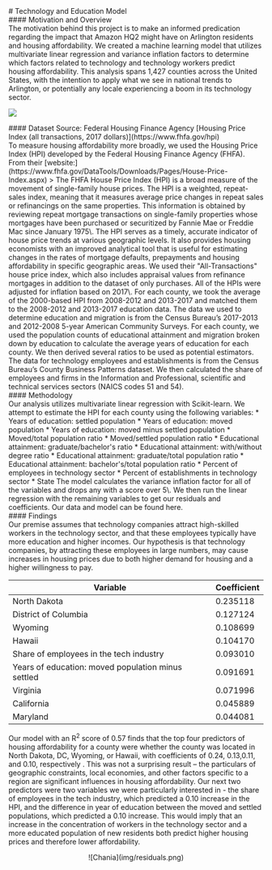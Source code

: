 <div class="col-lg-12 mb-4">

<div id="content"># Technology and Education Model

<div class="card shadow mb-4">

<div class="card-header py-3">#### Motivation and Overview</div>

<div class="card-body">The motivation behind this project is to make an informed predication regarding the impact that Amazon HQ2 might have on Arlington residents and housing affordability. We created a machine learning model that utilizes multivariate linear regression and variance inflation factors to determine which factors related to technology and technology workers predict housing affordability. This analysis spans 1,427 counties across the United States, with the intention to apply what we see in national trends to Arlington, or potentially any locale experiencing a boom in its technology sector.

<div class="row">

<div class="col-md-10" stle="padding-left: 1000px">

<div class="tableauPlaceholder" id="viz1566602504993" style="position: relative">

<noscript>[![ ](https://public.tableau.com/static/images/YH/YHBDZG2J3/1_rss.png)](#)</noscript>

<object class="tableauViz" style="display:none;"><param name="host_url" value="https%3A%2F%2Fpublic.tableau.com%2F"> <param name="embed_code_version" value="3"> <param name="path" value="shared/YHBDZG2J3"> <param name="toolbar" value="yes"> <param name="static_image" value="https://public.tableau.com/static/images/YH/YHBDZG2J3/1.png"> <param name="animate_transition" value="yes"> <param name="display_static_image" value="yes"> <param name="display_spinner" value="yes"> <param name="display_overlay" value="yes"> <param name="display_count" value="yes"> <param name="filter" value="publish=yes"></object></div>

<script type="text/javascript">var divElement = document.getElementById('viz1566602504993'); var vizElement = divElement.getElementsByTagName('object')[0]; vizElement.style.width = '100%'; vizElement.style.height = (divElement.offsetWidth * 0.75) + 'px'; var scriptElement = document.createElement('script'); scriptElement.src = 'https://public.tableau.com/javascripts/api/viz_v1.js'; vizElement.parentNode.insertBefore(scriptElement, vizElement);</script></div>

</div>

</div>

</div>

</div>

</div>

<div class="row">

<div class="col-lg-12">

<div class="card shadow mb-4">

<div class="card-header py-3">#### Dataset Source: Federal Housing Finance Agency [Housing Price Index (all transactions, 2017 dollars)](https://www.fhfa.gov/hpi)</div>

<div class="card-body">To measure housing affordability more broadly, we used the Housing Price Index (HPI) developed by the Federal Housing Finance Agency (FHFA). From their [website:](https://www.fhfa.gov/DataTools/Downloads/Pages/House-Price-Index.aspx) > The FHFA House Price Index (HPI) is a broad measure of the movement of single-family house prices. The HPI is a weighted, repeat-sales index, meaning that it measures average price changes in repeat sales or refinancings on the same properties. This information is obtained by reviewing repeat mortgage transactions on single-family properties whose mortgages have been purchased or securitized by Fannie Mae or Freddie Mac since January 1975\. The HPI serves as a timely, accurate indicator of house price trends at various geographic levels. It also provides housing economists with an improved analytical tool that is useful for estimating changes in the rates of mortgage defaults, prepayments and housing affordability in specific geographic areas. We used their "All-Transactions" house price index, which also includes appraisal values from refinance mortgages in addition to the dataset of only purchases. All of the HPIs were adjusted for inflation based on 2017\. For each county, we took the average of the 2000-based HPI from 2008-2012 and 2013-2017 and matched them to the 2008-2012 and 2013-2017 education data. The data we used to determine education and migration is from the Census Bureau’s 2017-2013 and 2012-2008 5-year American Community Surveys. For each county, we used the population counts of educational attainment and migration broken down by education to calculate the average years of education for each county. We then derived several ratios to be used as potential estimators. The data for technology employees and establishments is from the Census Bureau’s County Business Patterns dataset. We then calculated the share of employees and firms in the Information and Professional, scientific and technical services sectors (NAICS codes 51 and 54).</div>

</div>

<div class="card shadow mb-4">

<div class="card-header py-3">#### Methodology</div>

<div class="card-body">

<div class="row">

<div class="col-lg-12 mb-12">Our analysis utilizes multivariate linear regression with Scikit-learn. We attempt to estimate the HPI for each county using the following variables: * Years of education: settled population * Years of education: moved population * Years of education: moved minus settled population * Moved/total population ratio * Moved/settled population ratio * Educational attainment: graduate/bachelor's ratio * Educational attainment: with/without degree ratio * Educational attainment: graduate/total population ratio * Educational attainment: bachelor's/total population ratio * Percent of employees in technology sector * Percent of establishments in technology sector * State The model calculates the variance inflation factor for all of the variables and drops any with a score over 5\. We then run the linear regression with the remaining variables to get our residuals and coefficients. Our data and model can be found here.</div>

</div>

</div>

</div>

<div class="card shadow mb-4">

<div class="card-header py-3">#### Findings</div>

<div class="card-body">

<div class="row">

<div class="col-lg-12 mb-12">Our premise assumes that technology companies attract high-skilled workers in the technology sector, and that these employees typically have more education and higher incomes. Our hypothesis is that technology companies, by attracting these employees in large numbers, may cause increases in housing prices due to both higher demand for housing and a higher willingness to pay.

<div class="row">

<div class="col-md-4" stle="padding-left: 1000px">

<center>

<table border="0" class="table table-striped">

<thead>

<tr style="text-align: center;">

<th>Variable</th>

<th>Coefficient</th>

</tr>

</thead>

<tbody>

<tr>

<td>North Dakota</td>

<td>0.235118</td>

</tr>

<tr>

<td>District of Columbia</td>

<td>0.127124</td>

</tr>

<tr>

<td>Wyoming</td>

<td>0.108699</td>

</tr>

<tr>

<td>Hawaii</td>

<td>0.104170</td>

</tr>

<tr>

<td>Share of employees in the tech industry</td>

<td>0.093010</td>

</tr>

<tr>

<td>Years of education: moved population minus settled</td>

<td>0.091691</td>

</tr>

<tr>

<td>Virginia</td>

<td>0.071996</td>

</tr>

<tr>

<td>California</td>

<td>0.045889</td>

</tr>

<tr>

<td>Maryland</td>

<td>0.044081</td>

</tr>

</tbody>

</table>

</center>

</div>

</div>

Our model with an R<sup>2</sup> score of 0.57 finds that the top four predictors of housing affordability for a county were whether the county was located in North Dakota, DC, Wyoming, or Hawaii, with coefficients of 0.24, 0.13,0.11, and 0.10, respectively . This was not a surprising result – the particulars of geographic constraints, local economies, and other factors specific to a region are significant influences in housing affordability. Our next two predictors were two variables we were particularly interested in - the share of employees in the tech industry, which predicted a 0.10 increase in the HPI, and the difference in year of education between the moved and settled populations, which predicted a 0.10 increase. This would imply that an increase in the concentration of workers in the technology sector and a more educated population of new residents both predict higher housing prices and therefore lower affordability.

<center>![Chania](img/residuals.png)</center>

</div>

</div>

</div>

</div>

</div>

</div>
